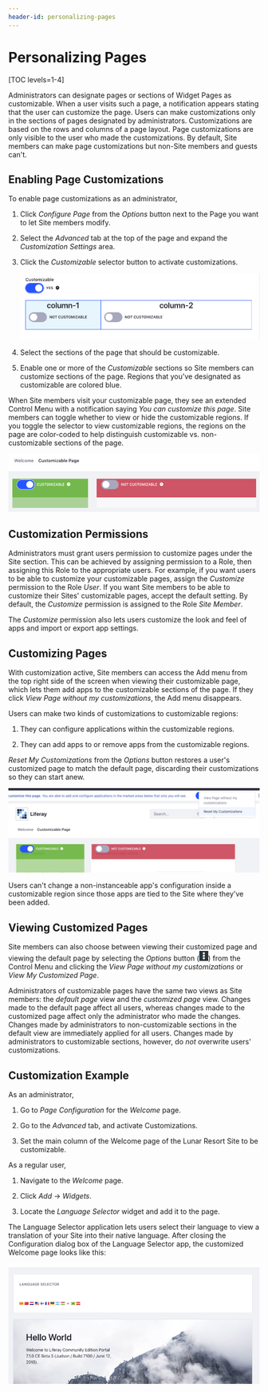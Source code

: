 ```yaml
---
header-id: personalizing-pages
---
```


# Personalizing Pages

[TOC levels=1-4]

Administrators can designate pages or sections of Widget Pages as customizable.
When a user visits such a page, a notification appears stating that the user can
customize the page. Users can make customizations only in the sections of pages
designated by administrators. Customizations are based on the rows and columns
of a page layout. Page customizations are only visible to the user who made the
customizations. By default, Site members can make page customizations but
non-Site members and guests can't.

## Enabling Page Customizations

To enable page customizations as an administrator,

1.  Click *Configure Page* from the *Options* button next to the Page you want
    to let Site members modify.
 
2.  Select the *Advanced* tab at the top of the page and expand the
    *Customization Settings* area.

3.  Click the *Customizable* selector button to activate customizations.

    ![Figure 1: To enable page customizations, click on the *Configure Page* button next to the page, expand the *Customization Settings* area, and click on the *Customizable* button.](../../../../../images/page-customizations.png)

4.  Select the sections of the page that should be customizable.
 
5.  Enable one or more of the *Customizable* sections so Site members can 
    customize sections of the page. Regions that you've designated as
    customizable are colored blue.

When Site members visit your customizable page, they see an extended Control
Menu with a notification saying *You can customize this page*. Site members can
toggle whether to view or hide the customizable regions. If you toggle the
selector to view customizable regions, the regions on the page are color-coded
to help distinguish customizable vs. non-customizable sections of the page.

![Figure 2: Customizable regions are colored green and non-customizable regions are colored red.](../../../../../images/color-coded-customizable-regions.png)

## Customization Permissions

Administrators must grant users permission to customize pages under the Site
section. This can be achieved by assigning permission to a Role, then assigning
this Role to the appropriate users. For example, if you want users to be able to
customize your customizable pages, assign the *Customize* permission to the Role
*User*. If you want Site members to be able to customize their Sites'
customizable pages, accept the default setting. By default, the *Customize*
permission is assigned to the Role *Site Member*.

The *Customize* permission also lets users customize the look and feel of
apps and import or export app settings.

## Customizing Pages

With customization active, Site members can access the Add menu from the top
right side of the screen when viewing their customizable page, which lets them
add apps to the customizable sections of the page. If they click *View Page
without my customizations*, the Add menu disappears.

Users can make two kinds of customizations to customizable regions:

1.  They can configure applications within the customizable regions.

2.  They can add apps to or remove apps from the customizable regions.

*Reset My Customizations* from the *Options* button restores a user's customized
page to match the default page, discarding their customizations so they can
start anew. 

![Figure 3: Customizable areas are highlighted green when organizing apps on the page.](../../../../../images/customizable-regions.png)

Users can't change a non-instanceable app's configuration inside a customizable
region since those apps are tied to the Site where they've been added. 

## Viewing Customized Pages

Site members can also choose between viewing their customized page and viewing
the default page by selecting the *Options* button
(![Options](../../../../../images/icon-options.png)) from the Control Menu and
clicking the *View Page without my customizations* or *View My Customized Page*.

Administrators of customizable pages have the same two views as Site members:
the *default page* view and the *customized page* view. Changes made to the
default page affect all users, whereas changes made to the customized page
affect only the administrator who made the changes. Changes made by
administrators to non-customizable sections in the default view are immediately
applied for all users. Changes made by administrators to customizable sections,
however, do *not* overwrite users' customizations.

## Customization Example

As an administrator,

1.  Go to *Page Configuration* for the *Welcome* page.

2.  Go to the *Advanced* tab, and activate Customizations.

3.  Set the main column of the Welcome page of the Lunar Resort Site to be customizable.

As a regular user,

1.  Navigate to the *Welcome* page.

2.  Click *Add* &rarr; *Widgets*.

3.  Locate the *Language Selector* widget and add it to the page.

The Language Selector application lets users select their language to view
a translation of your Site into their native language. After closing the
Configuration dialog box of the Language Selector app, the customized Welcome
page looks like this:

![Figure 4: In this example, the user added the Language app, and changed the display style from icons to a select box.](../../../../../images/customized-portal-homepage.png)
